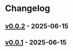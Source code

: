 # Changelog

## [v0.0.2](https://github.com/upamune/eolfmt/compare/v0.0.1...v0.0.2) - 2025-06-15

## [v0.0.1](https://github.com/upamune/eolfmt/commits/v0.0.1) - 2025-06-15
